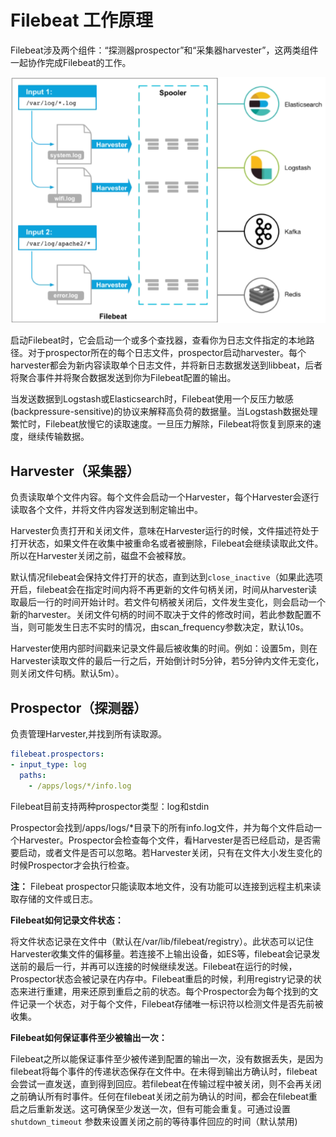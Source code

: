 # Filebeat 工作原理

Filebeat涉及两个组件：“探测器prospector”和“采集器harvester”，这两类组件一起协作完成Filebeat的工作。

![filebeat](./images/filebeat.png)

启动Filebeat时，它会启动一个或多个查找器，查看你为日志文件指定的本地路径。对于prospector所在的每个日志文件，prospector启动harvester。每个harvester都会为新内容读取单个日志文件，并将新日志数据发送到libbeat，后者将聚合事件并将聚合数据发送到你为Filebeat配置的输出。

当发送数据到Logstash或Elasticsearch时，Filebeat使用一个反压力敏感(backpressure-sensitive)的协议来解释高负荷的数据量。当Logstash数据处理繁忙时，Filebeat放慢它的读取速度。一旦压力解除，Filebeat将恢复到原来的速度，继续传输数据。

## Harvester（采集器）

负责读取单个文件内容。每个文件会启动一个Harvester，每个Harvester会逐行读取各个文件，并将文件内容发送到制定输出中。

Harvester负责打开和关闭文件，意味在Harvester运行的时候，文件描述符处于打开状态，如果文件在收集中被重命名或者被删除，Filebeat会继续读取此文件。所以在Harvester关闭之前，磁盘不会被释放。

默认情况filebeat会保持文件打开的状态，直到达到`close_inactive`（如果此选项开启，filebeat会在指定时间内将不再更新的文件句柄关闭，时间从harvester读取最后一行的时间开始计时。若文件句柄被关闭后，文件发生变化，则会启动一个新的harvester。关闭文件句柄的时间不取决于文件的修改时间，若此参数配置不当，则可能发生日志不实时的情况，由scan_frequency参数决定，默认10s。

Harvester使用内部时间戳来记录文件最后被收集的时间。例如：设置5m，则在Harvester读取文件的最后一行之后，开始倒计时5分钟，若5分钟内文件无变化，则关闭文件句柄。默认5m）。

## Prospector（探测器）

负责管理Harvester,并找到所有读取源。

```yml
filebeat.prospectors:
- input_type: log
  paths:
    - /apps/logs/*/info.log
```

Filebeat目前支持两种prospector类型：log和stdin

Prospector会找到/apps/logs/*目录下的所有info.log文件，并为每个文件启动一个Harvester。Prospector会检查每个文件，看Harvester是否已经启动，是否需要启动，或者文件是否可以忽略。若Harvester关闭，只有在文件大小发生变化的时候Prospector才会执行检查。

**注：** Filebeat prospector只能读取本地文件，没有功能可以连接到远程主机来读取存储的文件或日志。

**Filebeat如何记录文件状态：**

将文件状态记录在文件中（默认在/var/lib/filebeat/registry）。此状态可以记住Harvester收集文件的偏移量。若连接不上输出设备，如ES等，filebeat会记录发送前的最后一行，并再可以连接的时候继续发送。Filebeat在运行的时候，Prospector状态会被记录在内存中。Filebeat重启的时候，利用registry记录的状态来进行重建，用来还原到重启之前的状态。每个Prospector会为每个找到的文件记录一个状态，对于每个文件，Filebeat存储唯一标识符以检测文件是否先前被收集。

**Filebeat如何保证事件至少被输出一次：**

Filebeat之所以能保证事件至少被传递到配置的输出一次，没有数据丢失，是因为filebeat将每个事件的传递状态保存在文件中。在未得到输出方确认时，filebeat会尝试一直发送，直到得到回应。若filebeat在传输过程中被关闭，则不会再关闭之前确认所有时事件。任何在filebeat关闭之前为确认的时间，都会在filebeat重启之后重新发送。这可确保至少发送一次，但有可能会重复。可通过设置`shutdown_timeout` 参数来设置关闭之前的等待事件回应的时间（默认禁用)
